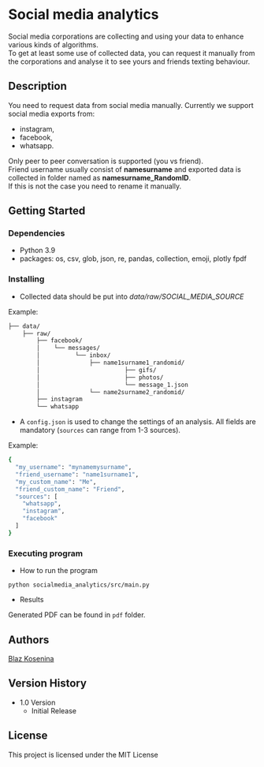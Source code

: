 # Social media analytics 

Social media corporations are collecting and using your data to enhance various kinds of algorithms.  
To get at least some use of collected data, you can request it manually from the corporations and analyse it
to see yours and friends texting behaviour.

## Description
You need to request data from social media manually. Currently we support social media exports from:
* instagram, 
* facebook, 
* whatsapp.


Only peer to peer conversation is supported (you vs friend).  
Friend username usually consist of __namesurname__ and exported data is collected in folder named as  __namesurname_RandomID__.  
If this is not the case you need to rename it manually.



## Getting Started

### Dependencies

* Python 3.9
* packages: os, csv, glob, json, re, pandas, collection, emoji, plotly fpdf


### Installing

* Collected data should be put into _data/raw/*SOCIAL_MEDIA_SOURCE*_

Example:
```bash
├── data/
    ├── raw/
        ├── facebook/
        │    └── messages/
        │          └── inbox/
        │              ├── name1surname1_randomid/
        │                        ├── gifs/
        │                        ├── photos/
        │                        └── message_1.json
        │              └── name2surname2_randomid/
        ├── instagram
        └── whatsapp

```

* A `config.json` is used to change the settings of an analysis. All fields are mandatory (`sources` can range from 1-3 sources).

Example:
```bash
{
  "my_username": "mynamemysurname",
  "friend_username": "name1surname1",
  "my_custom_name": "Me",
  "friend_custom_name": "Friend",
  "sources": [
    "whatsapp",
    "instagram",
    "facebook"
  ]
}

```
### Executing program

* How to run the program
```
python socialmedia_analytics/src/main.py
```

* Results

Generated PDF can be found in `pdf` folder.

## Authors

[Blaz Kosenina](https://si.linkedin.com/in/blaz-kosenina)

## Version History

[//]: # (* 0.2)

[//]: # (    * Various bug fixes and optimizations)

[//]: # (    * See [commit change]&#40;&#41; or See [release history]&#40;&#41;)
* 1.0 Version
    * Initial Release

## License

This project is licensed under the MIT License

